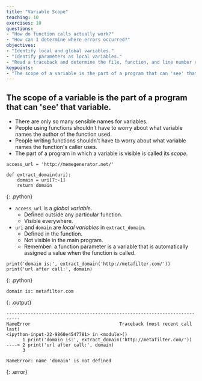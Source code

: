 ```yaml
---
title: "Variable Scope"
teaching: 10
exercises: 10
questions:
- "How do function calls actually work?"
- "How can I determine where errors occurred?"
objectives:
- "Identify local and global variables."
- "Identify parameters as local variables."
- "Read a traceback and determine the file, function, and line number on which the error occurred, the type of error, and the error message."
keypoints:
- "The scope of a variable is the part of a program that can 'see' that variable."
---
```

## The scope of a variable is the part of a program that can 'see' that variable.

*   There are only so many sensible names for variables.
*   People using functions shouldn't have to worry about
    what variable names the author of the function used.
*   People writing functions shouldn't have to worry about
    what variable names the function's caller uses.
*   The part of a program in which a variable is visible is called its *scope*.

~~~
access_url = 'http://memegenerator.net/'

def extract_domain(uri):
    domain = uri[7:-1]
    return domain
~~~
{: .python}

*   `access_url` is a *global variable*.
    *   Defined outside any particular function.
    *   Visible everywhere.
*   `uri` and `domain` are *local variables* in `extract_domain`.
    *   Defined in the function.
    *   Not visible in the main program.
    *   Remember: a function parameter is a variable
        that is automatically assigned a value when the function is called.

~~~
print('domain is:', extract_domain('http://metafilter.com/'))
print('url after call:', domain)
~~~
{: .python}
~~~
domain is: metafilter.com
~~~
{: .output}
~~~
---------------------------------------------------------------------------
NameError                                 Traceback (most recent call last)
<ipython-input-22-9860e4547781> in <module>()
      1 print('domain is:', extract_domain('http://metafilter.com/'))
----> 2 print('url after call:', domain)
      3 

NameError: name 'domain' is not defined
~~~
{: .error}

